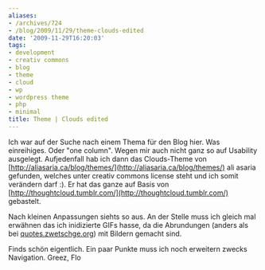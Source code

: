 ```yaml
---
aliases:
- /archives/724
- /blog/2009/11/29/theme-clouds-edited
date: '2009-11-29T16:20:03'
tags:
- development
- creativ commons
- blog
- theme
- cloud
- wp
- wordpress theme
- php
- minimal
title: Theme | Clouds edited
---
```


Ich war auf der Suche nach einem Thema für den Blog hier. Was einreihiges.
Oder "one column". Wegen mir auch nicht ganz so auf Usability ausgelegt.
Aufjedenfall hab ich dann das Clouds-Theme von
[http://aliasaria.ca/blog/themes/](http://aliasaria.ca/blog/themes/) ali
asaria gefunden, welches unter creativ commons license steht und ich somit
verändern darf :). Er hat das ganze auf Basis von
[http://thoughtcloud.tumblr.com/](http://thoughtcloud.tumblr.com/)
gebastelt.

Nach kleinen Anpassungen siehts so aus. An der Stelle muss ich gleich mal
erwähnen das ich inidizierte GIFs hasse, da die Abrundungen (anders als bei
[quotes.zwetschge.org](http://quotes.zwetschge.org)) mit Bildern gemacht
sind.

Finds schön eigentlich. Ein paar Punkte muss ich noch erweitern zwecks
Navigation.  Greez, Flo
